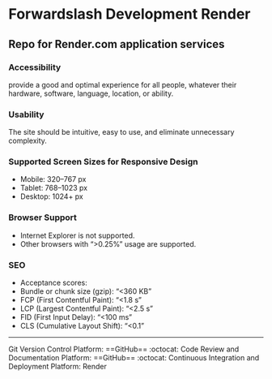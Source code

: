 # Forwardslash Development Render

## Repo for Render.com application services

### Accessibility

provide a good and optimal experience for all people, whatever their 
hardware, software, language, location, or ability.

### Usability

The site should be intuitive, easy to use, and 
eliminate unnecessary complexity.

### Supported Screen Sizes for Responsive Design

- Mobile: 320–767 px
- Tablet: 768–1023 px
- Desktop: 1024+ px

### Browser Support

- Internet Explorer is not supported.
- Other browsers with “>0.25%” usage are supported.

 ### SEO

- Acceptance scores:
- Bundle or chunk size (gzip): “<360 KB”
- FCP (First Contentful Paint): “<1.8 s”
- LCP (Largest Contentful Paint): “<2.5 s”
- FID (First Input Delay): “<100 ms”
- CLS (Cumulative Layout Shift): “<0.1”
  
---
 Git Version Control Platform: ==GitHub== :octocat:
 Code Review and Documentation Platform: ==GitHub== :octocat:
 Continuous Integration and Deployment Platform: Render
